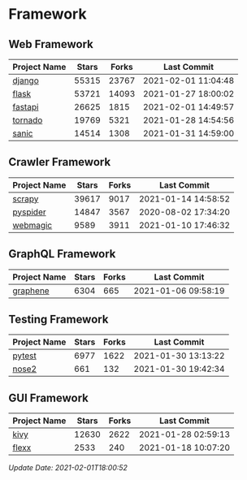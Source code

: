 # Framework

## Web Framework
| Project Name | Stars | Forks | Last Commit |
| ------------ | ----- | ----- | ----------- |
| [django](https://github.com/django/django) | 55315 | 23767 | 2021-02-01 11:04:48 |
| [flask](https://github.com/pallets/flask) | 53721 | 14093 | 2021-01-27 18:00:02 |
| [fastapi](https://github.com/tiangolo/fastapi) | 26625 | 1815 | 2021-02-01 14:49:57 |
| [tornado](https://github.com/tornadoweb/tornado) | 19769 | 5321 | 2021-01-28 14:54:56 |
| [sanic](https://github.com/sanic-org/sanic) | 14514 | 1308 | 2021-01-31 14:59:00 |

## Crawler Framework
| Project Name | Stars | Forks | Last Commit |
| ------------ | ----- | ----- | ----------- |
| [scrapy](https://github.com/scrapy/scrapy) | 39617 | 9017 | 2021-01-14 14:58:52 |
| [pyspider](https://github.com/binux/pyspider) | 14847 | 3567 | 2020-08-02 17:34:20 |
| [webmagic](https://github.com/code4craft/webmagic) | 9589 | 3911 | 2021-01-10 17:46:32 |

## GraphQL Framework
| Project Name | Stars | Forks | Last Commit |
| ------------ | ----- | ----- | ----------- |
| [graphene](https://github.com/graphql-python/graphene) | 6304 | 665 | 2021-01-06 09:58:19 |

## Testing Framework
| Project Name | Stars | Forks | Last Commit |
| ------------ | ----- | ----- | ----------- |
| [pytest](https://github.com/pytest-dev/pytest) | 6977 | 1622 | 2021-01-30 13:13:22 |
| [nose2](https://github.com/nose-devs/nose2) | 661 | 132 | 2021-01-30 19:42:34 |

## GUI Framework
| Project Name | Stars | Forks | Last Commit |
| ------------ | ----- | ----- | ----------- |
| [kivy](https://github.com/kivy/kivy) | 12630 | 2622 | 2021-01-28 02:59:13 |
| [flexx](https://github.com/flexxui/flexx) | 2533 | 240 | 2021-01-18 10:07:20 |

*Update Date: 2021-02-01T18:00:52*